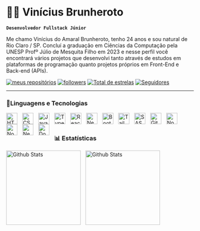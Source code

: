 # 👨‍💻 Vinícius Brunheroto

**`Desenvolvedor Fullstack Júnior`**

Me chamo Vinícius do Amaral Brunheroto, tenho 24 anos e sou natural de Rio Claro / SP.
Concluí a graduação em Ciências da Computação pela UNESP Profº Júlio de Mesquita Filho em 2023 e nesse perfil você encontrará vários projetos que desenvolvi tanto através de estudos em plataformas de programação quanto projetos próprios em Front-End e Back-end (APIs).

   <p align="left">
      <a href="https://github.com/viniciusbrunheroto?tab=repositories">
         <img alt="meus repositórios" title="Meus Repositórios" src="https://custom-icon-badges.demolab.com/badge/-My%20Repos-blue?style=for-the-badge&logoColor=white&logo=repo"/></a> 
      <a href="mailto:vinibrunheroto12@gmail.com">
         <img alt="followers" title="Follow me on Github" src="https://custom-icon-badges.demolab.com/badge/-vinibrunheroto12@gmail.com-red?style=for-the-badge&logo=mention&logoColor=white"/></a>
        <a href="https://github.com/viniciusbrunheroto?tab=repositories&sort=stargazers">
         <img alt="Total de estrelas" title="Total de estrelas" src="https://custom-icon-badges.demolab.com/github/stars/viniciusbrunheroto?color=55960c&style=for-the-badge&labelColor=488207&logo=star&label=estrelas"/></a>
      <a href="https://github.com/viniciusbrunheroto?tab=followers">
         <img alt="Seguidores" title="Me siga no Github" src="https://custom-icon-badges.demolab.com/github/followers/viniciusbrunheroto?color=236ad3&labelColor=1155ba&style=for-the-badge&logo=github&label=SEGUIDORES&logoColor=white"/></a>
     
   </p>


---
### 🤖Linguagens e Tecnologias

<img 
    align="left" 
    alt="HTML"
    title="HTML" 
    width="30px" 
    style="padding-right: 10px;" 
    src="https://cdn.jsdelivr.net/gh/devicons/devicon@latest/icons/html5/html5-original.svg" 
/>
<img 
    align="left" 
    alt="CSS" 
    title="CSS"
    width="30px" 
    style="padding-right: 10px;" 
    src="https://cdn.jsdelivr.net/gh/devicons/devicon@latest/icons/css3/css3-original.svg" 
/>
<img 
    align="left" 
    alt="JavaScript" 
    title="JavaScript"
    width="30px" 
    style="padding-right: 10px;" 
    src="https://cdn.jsdelivr.net/gh/devicons/devicon@latest/icons/javascript/javascript-original.svg" 
/>
<img 
    align="left" 
    alt="TypeScript"
    title="TypeScript" 
    width="30px" 
    style="padding-right: 10px;" 
    src="https://cdn.jsdelivr.net/gh/devicons/devicon@latest/icons/typescript/typescript-original.svg" 
/>
<img 
    align="left" 
    alt="React"
    title="React" 
    width="30px" 
    style="padding-right: 10px;" 
    src="https://cdn.jsdelivr.net/gh/devicons/devicon@latest/icons/react/react-original.svg" 
/>
<img 
    align="left" 
    alt="Next.js" 
    title="Next.js"
    width="30px" 
    style="padding-right: 10px;" 
    src="https://cdn.jsdelivr.net/gh/devicons/devicon@latest/icons/nextjs/nextjs-original.svg" 
/>
<img 
    align="left" 
    alt="Bootstrap"
    title="Bootstrap" 
    width="30px" 
    style="padding-right: 10px;" 
    src="https://cdn.jsdelivr.net/gh/devicons/devicon@latest/icons/bootstrap/bootstrap-original.svg" 
/>
<img 
    align="left" 
    alt="Tailwind" 
    title="Tailwind"
    width="30px" 
    style="padding-right: 10px;" 
    src="https://cdn.jsdelivr.net/gh/devicons/devicon@latest/icons/tailwindcss/tailwindcss-original.svg" 
/>
<img 
    align="left" 
    alt="SASS" 
    title="SASS"
    width="30px" 
    style="padding-right: 10px;" 
    src="https://cdn.jsdelivr.net/gh/devicons/devicon@latest/icons/sass/sass-original.svg" 
/>

<img 
    align="left" 
    alt="Git" 
    title="Git"
    width="30px" 
    style="padding-right: 10px;" 
    src="https://cdn.jsdelivr.net/gh/devicons/devicon@latest/icons/git/git-original.svg" 
/>

<img 
    align="left" 
    alt="Node.js" 
    title="Node.js"
    width="30px" 
    style="padding-right: 10px;" 
    src="https://cdn.jsdelivr.net/gh/devicons/devicon@latest/icons/nodejs/nodejs-plain-wordmark.svg" />

<img 
     align="left" 
    alt="Node.js" 
    title="Node.js"
    width="30px"
      style="padding-right: 10px;"  
    src="https://cdn.jsdelivr.net/gh/devicons/devicon@latest/icons/postgresql/postgresql-plain-wordmark.svg" />
    
  <img 
   align="left" 
    alt="Nest.js" 
    title="Nest.js"
    width="30px" 
    style="padding-right: 10px;" 
    src="https://cdn.jsdelivr.net/gh/devicons/devicon@latest/icons/nestjs/nestjs-original.svg" />
          
<img 
    align="left" 
    alt="Docker" 
    title="Docker"
    width="30px" 
    style="padding-right: 10px;" 
    src="https://cdn.jsdelivr.net/gh/devicons/devicon@latest/icons/docker/docker-plain-wordmark.svg" />


<br/>
<br/>

### 📊 Estatísticas

<p>
<img 
align="left"
alt="Github Stats"
height="200"
style="padding-right: 10px;" 
src="https://github-readme-stats.vercel.app/api?username=viniciusbrunheroto&show_icons=true&theme=tokyonight&include_all_commits=true&locale=pt-br"/>

<img 
align="left"
alt="Github Stats"
height="200"
style="padding-right: 10px;" 
src="https://github-readme-stats.vercel.app/api/top-langs/?username=viniciusbrunheroto&theme=tokyonight&layout=compact&custom_title=Tecnologias&langs_count=9"/>

</p>

